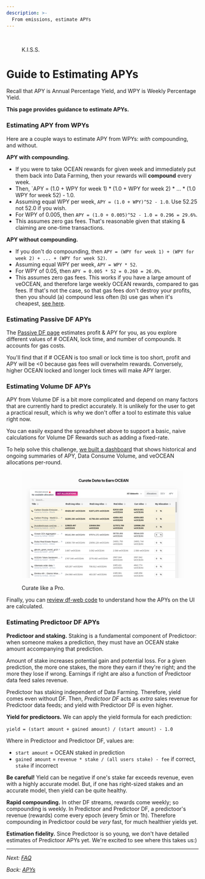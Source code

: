 ```yaml
---
description: >-
  From emissions, estimate APYs
---
```


<figure><img src="../.gitbook/assets/gif/mafs.gif" alt=""><figcaption><p>K.I.S.S.</p></figcaption></figure>

# Guide to Estimating APYs

Recall that APY is Annual Percentage Yield, and WPY is Weekly Percentage Yield.

**This page provides guidance to estimate APYs.**

### Estimating APY from WPYs

Here are a couple ways to estimate APY from WPYs: _with_ compounding, and without.

**APY with compounding.** 
- If you were to take OCEAN rewards for given week and immediately put them back into Data Farming, then your rewards will **compound** every week.
- Then, `APY = (1.0 + WPY for week 1) * (1.0 + WPY for week 2) * ... * (1.0 WPY for week 52) - 1.0.
- Assuming equal WPY per week, `APY = (1.0 + WPY)^52 - 1.0`. Use 52.25 not 52.0 if you wish.
- For WPY of 0.005, then `APY = (1.0 + 0.005)^52 - 1.0 = 0.296 = 29.6%`.
- This assumes zero gas fees. That's reasonable given that staking & claiming are one-time transactions.

**APY without compounding.**
- If you don't do compounding, then `APY = (WPY for week 1) + (WPY for week 2) + ... + (WPY for week 52)`.
- Assuming equal WPY per week, `APY = WPY * 52`.
- For WPY of 0.05, then `APY = 0.005 * 52 = 0.260 = 26.0%`.
- This assumes zero gas fees. This works if you have a large amount of veOCEAN, and therefore large weekly OCEAN rewards, compared to gas fees. If that's not the case, so that gas fees don't destroy your profits, then you should (a) compound less often (b) use gas when it's cheapest, [see here](https://www.useweb3.xyz/gas).

### Estimating Passive DF APYs

The [Passive DF page](https://df.oceandao.org/passive-df) estimates profit & APY for you, as you explore different values of # OCEAN, lock time, and number of compounds. It accounts for gas costs.

You'll find that if # OCEAN is too small or lock time is too short, profit and APY will be <0 because gas fees will overwhelm rewards. Conversely, higher OCEAN locked and longer lock times will make APY larger.

### Estimating Volume DF APYs

APY from Volume DF is a bit more complicated and depend on many factors that are currently hard to predict accurately. It is unlikely for the user to get a practical result, which is why we don't offer a tool to estimate this value right now.

You can easily expand the spreadsheet above to support a basic, naive calculations for Volume DF Rewards such as adding a fixed-rate.

To help solve this challenge, [we built a dashboard](https://df.oceandao.org/volume-df) that shows historical and ongoing summaries of APY, Data Consume Volume, and veOCEAN allocations per-round.

<figure><img src="../.gitbook/assets/data-farming/curate-datasets.png" alt=""><figcaption><p>Curate like a Pro.</p></figcaption></figure>

Finally, you can [review df-web code](https://github.com/oceanprotocol/df-web/blob/main/src/utils/rewards.js) to understand how the APYs on the UI are calculated.

### Estimating Predictoor DF APYs

**Predictoor and staking.** Staking is a fundamental component of Predictoor: when someone makes a prediction, they must have an OCEAN stake amount accompanying that prediction.

Amount of stake increases potential gain and potential loss. For a given prediction, the more one stakes, the more they earn if they're right; and the more they lose if wrong. Earnings if right are also a function of Predictoor data feed sales revenue.

Predictoor has staking independent of Data Farming. Therefore, yield comes even without DF. Then, _Predictoor DF_ acts as _extra_ sales revenue for Predictoor data feeds; and yield with Predictoor DF is even higher.

**Yield for predictoors.** We can apply the yield formula for each prediction:

`yield = (start amount + gained amount) / (start amount) - 1.0`

Where in Predictoor and Predictoor DF, values are:
- `start amount` = OCEAN staked in prediction
- `gained amount` = `revenue * stake / (all users stake) - fee` if correct, `stake` if incorrect

**Be careful!** Yield can be negative if one's stake far exceeds revenue, even with a highly accurate model. But, if one has right-sized stakes and an accurate model, then yield can be quite healthy.

**Rapid compounding.** In other DF streams, rewards come weekly; so compounding is weekly. In Predictoor and Predictoor DF, a predictoor's revenue (rewards) come every epoch (every 5min or 1h). Therefore compounding in Predictoor could be _very_ fast, for much healthier yields yet.

**Estimation fidelity.** Since Predictoor is so young, we don't have detailed estimates of Predictoor APYs yet. We're excited to see where this takes us:)


----

_Next: [FAQ](faq.md)_

_Back: [APYs](apys.md)_
